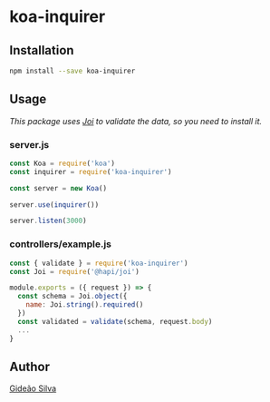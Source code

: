 # koa-inquirer

## Installation
```bash
npm install --save koa-inquirer
```

## Usage
*This package uses [Joi](https://hapi.dev/module/joi/) to validate the data, so you need to install it.*

### server.js
```js
const Koa = require('koa')
const inquirer = require('koa-inquirer')

const server = new Koa()

server.use(inquirer())

server.listen(3000)
```

### controllers/example.js
```js
const { validate } = require('koa-inquirer')
const Joi = require('@hapi/joi')

module.exports = ({ request }) => {
  const schema = Joi.object({
    name: Joi.string().required()
  })
  const validated = validate(schema, request.body)
  ...
}
```

## Author
[Gideão Silva](https://github.com/gideaoms)
